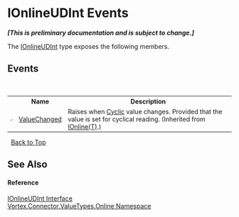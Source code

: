 # IOnlineUDInt Events
 _**\[This is preliminary documentation and is subject to change.\]**_

The <a href="T_Vortex_Connector_ValueTypes_Online_IOnlineUDInt.md">IOnlineUDInt</a> type exposes the following members.


## Events
&nbsp;<table><tr><th></th><th>Name</th><th>Description</th></tr><tr><td>![Public event](media/pubevent.gif "Public event")</td><td><a href="E_Vortex_Connector_ValueTypes_Online_IOnline_1_ValueChanged.md">ValueChanged</a></td><td>
Raises when <a href="P_Vortex_Connector_ValueTypes_Online_IOnline_1_Cyclic.md">Cyclic</a> value changes. Provided that the value is set for cyclical reading.
 (Inherited from <a href="T_Vortex_Connector_ValueTypes_Online_IOnline_1.md">IOnline(T)</a>.)</td></tr></table>&nbsp;
<a href="#ionlineudint-events">Back to Top</a>

## See Also


#### Reference
<a href="T_Vortex_Connector_ValueTypes_Online_IOnlineUDInt.md">IOnlineUDInt Interface</a><br /><a href="N_Vortex_Connector_ValueTypes_Online.md">Vortex.Connector.ValueTypes.Online Namespace</a><br />